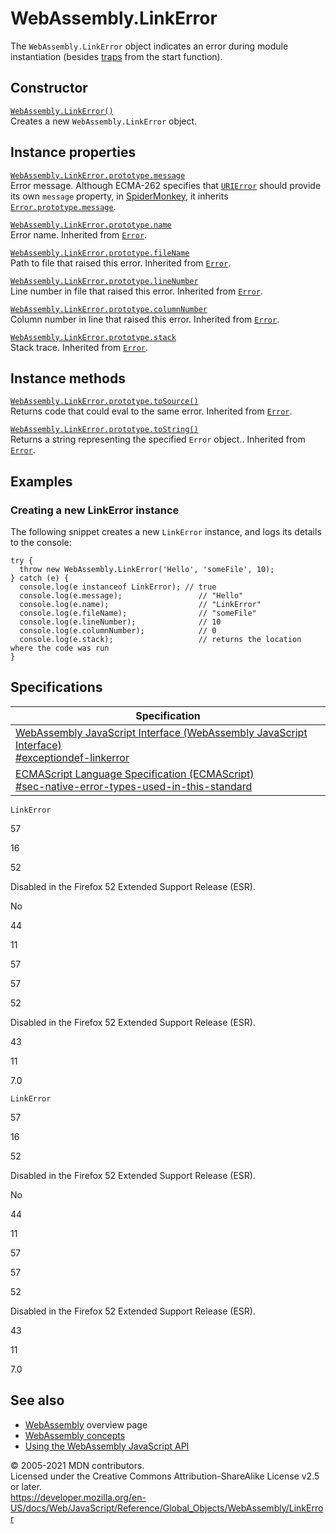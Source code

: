 # WebAssembly.LinkError

The `WebAssembly.LinkError` object indicates an error during module instantiation (besides [traps](https://webassembly.org/docs/semantics/#traps) from the start function).

## Constructor

[`WebAssembly.LinkError()`](linkerror/linkerror)  
Creates a new `WebAssembly.LinkError` object.

## Instance properties

[`WebAssembly.LinkError.prototype.message`](../error/message)  
Error message. Although ECMA-262 specifies that [`URIError`](../urierror) should provide its own `message` property, in [SpiderMonkey](https://developer.mozilla.org/en-US/docs/Mozilla/Projects/SpiderMonkey), it inherits [`Error.prototype.message`](../error/message).

[`WebAssembly.LinkError.prototype.name`](../error/name)  
Error name. Inherited from [`Error`](../error).

[`WebAssembly.LinkError.prototype.fileName`](../error/filename)  
Path to file that raised this error. Inherited from [`Error`](../error).

[`WebAssembly.LinkError.prototype.lineNumber`](../error/linenumber)  
Line number in file that raised this error. Inherited from [`Error`](../error).

[`WebAssembly.LinkError.prototype.columnNumber`](../error/columnnumber)  
Column number in line that raised this error. Inherited from [`Error`](../error).

[`WebAssembly.LinkError.prototype.stack`](../error/stack)  
Stack trace. Inherited from [`Error`](../error).

## Instance methods

[`WebAssembly.LinkError.prototype.toSource()`](../error/tosource)  
Returns code that could eval to the same error. Inherited from [`Error`](../error).

[`WebAssembly.LinkError.prototype.toString()`](../error/tostring)  
Returns a string representing the specified `Error` object.. Inherited from [`Error`](../error).

## Examples

### Creating a new LinkError instance

The following snippet creates a new `LinkError` instance, and logs its details to the console:

    try {
      throw new WebAssembly.LinkError('Hello', 'someFile', 10);
    } catch (e) {
      console.log(e instanceof LinkError); // true
      console.log(e.message);                 // "Hello"
      console.log(e.name);                    // "LinkError"
      console.log(e.fileName);                // "someFile"
      console.log(e.lineNumber);              // 10
      console.log(e.columnNumber);            // 0
      console.log(e.stack);                   // returns the location where the code was run
    }

## Specifications

<table><thead><tr class="header"><th>Specification</th></tr></thead><tbody><tr class="odd"><td><a href="https://webassembly.github.io/spec/js-api/#exceptiondef-linkerror">WebAssembly JavaScript Interface (WebAssembly JavaScript Interface)<br />
<span class="small">#exceptiondef-linkerror</span></a></td></tr><tr class="even"><td><a href="https://tc39.es/ecma262/#sec-native-error-types-used-in-this-standard">ECMAScript Language Specification (ECMAScript)<br />
<span class="small">#sec-native-error-types-used-in-this-standard</span></a></td></tr></tbody></table>

`LinkError`

57

16

52

Disabled in the Firefox 52 Extended Support Release (ESR).

No

44

11

57

57

52

Disabled in the Firefox 52 Extended Support Release (ESR).

43

11

7.0

`LinkError`

57

16

52

Disabled in the Firefox 52 Extended Support Release (ESR).

No

44

11

57

57

52

Disabled in the Firefox 52 Extended Support Release (ESR).

43

11

7.0

## See also

-   [WebAssembly](https://developer.mozilla.org/en-US/docs/WebAssembly) overview page
-   [WebAssembly concepts](https://developer.mozilla.org/en-US/docs/WebAssembly/Concepts)
-   [Using the WebAssembly JavaScript API](https://developer.mozilla.org/en-US/docs/WebAssembly/Using_the_JavaScript_API)

© 2005-2021 MDN contributors.  
Licensed under the Creative Commons Attribution-ShareAlike License v2.5 or later.  
<a href="https://developer.mozilla.org/en-US/docs/Web/JavaScript/Reference/Global_Objects/WebAssembly/LinkError" class="_attribution-link">https://developer.mozilla.org/en-US/docs/Web/JavaScript/Reference/Global_Objects/WebAssembly/LinkError</a>
